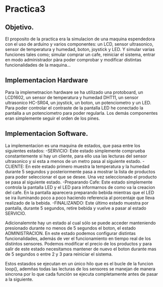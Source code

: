 # Practica3

## Objetivo.

El proposito de la practica era la simulacion de una maquina espendedora con el uso de arduino y varios componentes: un LCD, sensor ultrasonico, sensor de temperatura y humedad, boton, joystick y LED. Y simular varias funciones tales como; simular comprar un cafe, reiniciar el sistema, entrar en modo administrador pàra poder comprobar y modificar distintas funcionalidades de la maquina...

## Implementacion Hardware

Para la implemetnacion hardware se ha utilizado una protoboard, un LCD1602, un sensor de temperatura y humedad DHT11, un sensor ultrasonico HC-SR04, un joystick, un boton, un potenciometro y un LED. Para poder controlar el contraste de la pantalla LED he conectado la pantalla a un potenciometro para poder regularla. Los demás componentes eran simplemente seguir el orden de los pines.

## Implementacion Software.

La implementacion es una maquina de estados, que pasa entre los siguientes estados:
-SERVICIO: Este estado simplemente comprueba constantemente si hay un cliente, para ello usa las lecturas del sensor ultrasonico y si esta a menos de un metro pasa al siguiente estado.
-CLIENTE: En este estado primero muestra la temperatura y la humedad durante 5 segundos y posteriormente pasa a mostrar la lista de productos para poder seleccionar el que se desee. Una vez seleccionado el producto se pasa al siguiente estado.
-Preparando Cafe: Este estado simplemente controla la pantalla LED y el LED para informarnos de como va la creacion del cafe. En la pantalla aparecera preparando bebida mientras que el LED se ira iluminando poco a poco haciendo referencia al porcentaje que lleva realizado de la bebida.
-FINALIZANDO: Este último estado muestra por pantalla, durante 5 segundos, retire bebida y vuelve a pasar al estado SERVICIO.

Adicionalemnte hay un estado al cual sólo se puede acceder manteniendo presionado durante no menos de 5 segundos el boton, el estado ADMINISTRACION. En este estado podemos configurar distintas funcionalidades, además de ver el funcionamiento en tiempo real de los distintos sensores. Podemos modificar el precio de los productos y para salir de este estado necesitamos mantener de nuevo el boton durante mas de 5 segundos o entre 2 y 3 para reiniciar el sistema.

Estos estasdos se ejecutan en un único hilo que es el bucle de la funcion loop(), ademñas todas las lecturas de los sensores se manejan de manera sincrona por lo que cada función se ejecuta completamente antes de pasar a la siguiente.
